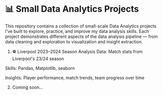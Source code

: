 # 📊 Small Data Analytics Projects
This repository contains a collection of small-scale Data Analytics projects I've built to explore, practice, and improve my data analysis skills. Each project demonstrates different aspects of the data analysis pipeline — from data cleaning and exploration to visualization and insight extraction.

1. ⚽ Liverpool 2023–2024 Season Analysis
Data: Match stats from Liverpool's 23/24 season

Skills: Pandas, Matplotlib, seaborn

Insights: Player performance, match trends, team progress over time

2. Coming soon...
